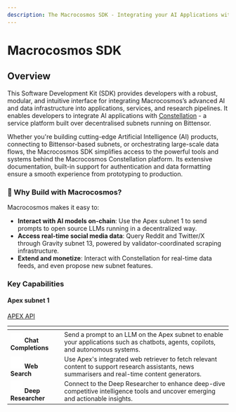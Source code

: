 ```yaml
---
description: The Macrocosmos SDK - Integrating your AI Applications with our Subnets
---
```


# Macrocosmos SDK

## Overview

This Software Development Kit (SDK) provides developers with a robust, modular, and intuitive interface for integrating Macrocosmos’s advanced AI and data infrastructure into applications, services, and research pipelines. It enables developers to integrate AI applications with [Constellation](https://app.macrocosmos.ai/mission-command) - a service platform built over decentralised subnets running on Bittensor.&#x20;

Whether you're building cutting-edge Artificial Intelligence (AI) products, connecting to Bittensor-based subnets, or orchestrating large-scale data flows, the Macrocosmos SDK simplifies access to the powerful tools and systems behind the Macrocosmos Constellation platform. Its extensive documentation, built-in support for authentication and data formatting ensure a smooth experience from prototyping to production.

### 🚀 Why Build with Macrocosmos?

Macrocosmos makes it easy to:

* **Interact with AI models on-chain**: Use the Apex subnet 1 to send prompts to open source LLMs running in a decentralized way.
* **Access real-time social media data**: Query Reddit and Twitter/X through Gravity subnet 13, powered by validator-coordinated scraping infrastructure.
* **Extend and monetize**: Interact with Constellation for real-time data feeds, and even propose new subnet features.

### Key Capabilities

#### Apex subnet 1

<a href="apex.md" class="button secondary">APEX API</a>

<table data-view="cards"><thead><tr><th></th><th></th></tr></thead><tbody><tr><td><img src="../../.gitbook/assets/fa6-solid--mountain-sun-icon.png" alt="">   <strong>Chat Completions</strong></td><td>Send a prompt to an LLM on the Apex subnet to enable your applications such as chatbots, agents, copilots, and autonomous systems.</td></tr><tr><td><img src="../../.gitbook/assets/web-icon.png" alt="">  <strong>Web Search</strong></td><td>Use Apex's integrated web retriever to fetch relevant content to support research assistants, news summarisers and real-time content generators.</td></tr><tr><td><img src="../../.gitbook/assets/deep-researcher-icon (1).png" alt="">  <strong>Deep Researcher</strong></td><td>Connect to the Deep Researcher to enhance deep-dive competitive intelligence tools and uncover emerging and actionable insights.</td></tr></tbody></table>





